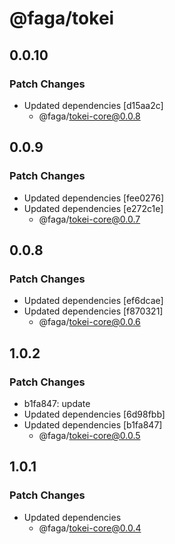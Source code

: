 # @faga/tokei

## 0.0.10

### Patch Changes

- Updated dependencies [d15aa2c]
  - @faga/tokei-core@0.0.8

## 0.0.9

### Patch Changes

- Updated dependencies [fee0276]
- Updated dependencies [e272c1e]
  - @faga/tokei-core@0.0.7

## 0.0.8

### Patch Changes

- Updated dependencies [ef6dcae]
- Updated dependencies [f870321]
  - @faga/tokei-core@0.0.6

## 1.0.2

### Patch Changes

- b1fa847: update
- Updated dependencies [6d98fbb]
- Updated dependencies [b1fa847]
  - @faga/tokei-core@0.0.5

## 1.0.1

### Patch Changes

- Updated dependencies
  - @faga/tokei-core@0.0.4
